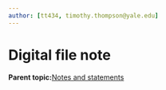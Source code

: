 ```yaml
---
author: [tt434, timothy.thompson@yale.edu]
---
```


# Digital file note

**Parent topic:**[Notes and statements](../../concepts/notes_and_statements.md)

